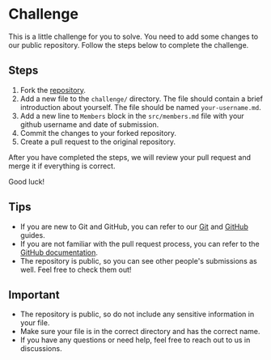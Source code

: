 # Challenge
This is a little challenge for you to solve. You need to add some changes to our public repository. Follow the steps below to complete the challenge.

## Steps
1. Fork the [repository](https://github.com/EZ-HKU/join-us).
2. Add a new file to the `challenge/` directory. The file should contain a brief introduction about yourself. The file should be named `your-username.md`.
3. Add a new line to `Members` block in the `src/members.md` file with your github username and date of submission.
4. Commit the changes to your forked repository.
5. Create a pull request to the original repository.

After you have completed the steps, we will review your pull request and merge it if everything is correct.

Good luck!

## Tips
- If you are new to Git and GitHub, you can refer to our [Git](/get-started/git) and [GitHub](/get-started/github) guides.
- If you are not familiar with the pull request process, you can refer to the [GitHub documentation](https://docs.github.com/en/github/collaborating-with-issues-and-pull-requests/creating-a-pull-request).
- The repository is public, so you can see other people's submissions as well. Feel free to check them out!

## Important
- The repository is public, so do not include any sensitive information in your file.
- Make sure your file is in the correct directory and has the correct name.
- If you have any questions or need help, feel free to reach out to us in discussions.